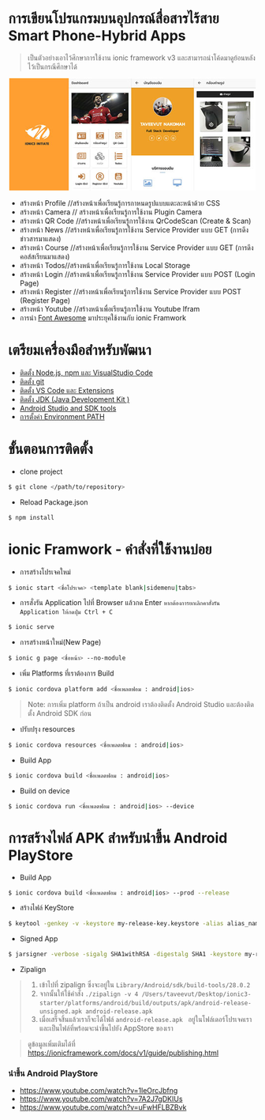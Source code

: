 # การเขียนโปรแกรมบนอุปกรณ์สื่อสารไร้สาย Smart Phone-Hybrid Apps

> เป็นตัวอย่างเอาไว้ศึกษาการใช้งาน ionic framework v3 และสามารถนำโค้ดมาดูย้อนหลังไว้เป็นกรณีศึกษาได้

<p align="center">
  <img src="/documents/images/github-banner.jpg">
</p>

- สร้างหน้า Profile //สร้างหน้าเพื่อเรียนรู้การกาหนดรูปแบบแตะละหน้าด้วย CSS
- สร้างหน้า Camera // สร้างหน้าเพื่อเรียนรู้การใช้งาน Plugin Camera
- สร้างหน้า QR Code //สร้างหน้าเพื่อเรียนรู้การใช้งาน QrCodeScan (Create & Scan) 
- สร้างหน้า News //สร้างหน้าเพื่อเรียนรู้การใช้งาน Service Provider แบบ GET (การดึงข่าวสารมาแสดง)
- สร้างหน้า Course //สร้างหน้าเพื่อเรียนรู้การใช้งาน Service Provider แบบ GET (การดึงคอส์สเรียนมาแสดง)
- สร้างหน้า Todos//สร้างหน้าเพื่อเรียนรู้การใช้งาน Local Storage
- สร้างหน้า Login //สร้างหน้าเพื่อเรียนรู้การใช้งาน Service Provider แบบ POST (Login Page)
- สร้างหน้า Register //สร้างหน้าเพื่อเรียนรู้การใช้งาน Service Provider แบบ POST (Register Page)
- สร้างหน้า Youtube //สร้างหน้าเพื่อเรียนรู้การใช้งาน Youtube Ifram
- การนำ [Font Awesome](https://fontawesome.com/v4.7.0/) มาประยุคใช้งานกับ ionic Framwork

# เตรียมเครื่องมือสำหรับพัฒนา
  - [ติดตั้ง Node.js, npm และ VisualStudio Code](/documents/nodejs.md)
  - [ติดตั้ง git](/documents/git_scm.md)
  - [ติดตั้ง VS Code และ Extensions](/documents/vscode.md)
  - [ติดตั้ง JDK (Java Development Kit )](/documents/jdk_install.md)
  - [Android Studio and SDK tools](https://dl.google.com/dl/android/studio/install/3.1.4.0/android-studio-ide-173.4907809-windows.exe)
  - [การตั้งค่า Environment PATH](/documents/environment_path.md)
# ขั้นตอนการติดตั้ง
- clone project
```sh
$ git clone </path/to/repository>
```

- Reload Package.json
```sh
$ npm install
```

# ionic Framwork - คำสั่งที่ใช้งานบ่อย
- การสร้างโปรเจคใหม่
```sh
$ ionic start <ชื่อโปรเจค> <template blank|sidemenu|tabs>
```

- การสั่งรัน Application ไปที่ Browser แล้วกด Enter `หากต้องการยกเลิกคาสั่งรัน Application ให้กดปุ่ม Ctrl + C`
```sh
$ ionic serve
```

- การสร้างหน้าใหม่(New Page)
```sh
$ ionic g page <ชื่อหน้า> --no-module
```

- เพิ่ม Platforms ที่เราต้องการ Build
```sh
$ ionic cordova platform add <ชื่อเพลตฟอม : android|ios>
```

> Note: การเพิ่ม platform ถ้าเป็น android เราต้องติดตั้ง 
> Android Studio และต้องติดตั้ง Android SDK ก่อน

- ปรับปรุง resources
```sh
$ ionic cordova resources <ชื่อเพลตฟอม : android|ios>
```

- Build App
```sh
$ ionic cordova build <ชื่อเพลตฟอม : android|ios>
```

- Build on device
```sh
$ ionic cordova run <ชื่อเพลตฟอม : android|ios> --device
```

# การสร้างไฟล์ APK สำหรับนำขึ้น Android PlayStore
- Build App
```sh
$ ionic cordova build <ชื่อเพลตฟอม : android|ios> --prod --release
```

- สร้างไฟล์ KeyStore
```sh
$ keytool -genkey -v -keystore my-release-key.keystore -alias alias_name -keyalg RSA -keysize 2048 -validity 10000
```

- Signed App
```sh
$ jarsigner -verbose -sigalg SHA1withRSA -digestalg SHA1 -keystore my-release-key.keystore HelloWorld-release-unsigned.apk alias_name
```

- Zipalign
> 1. เข้าไปที่ zipalign ซึ่งจะอยู่ใน  `Library/Android/sdk/build-tools/28.0.2`
> 2. จากนั้นให้ใช้คำสั่ง `./zipalign -v 4 /Users/taveevut/Desktop/ionic3-starter/platforms/android/build/outputs/apk/android-release-unsigned.apk android-release.apk`
> 3. เมื่อเสร็จสิ้นแล้วเราก็จะได้ไฟล์ `android-release.apk ` อยู่ในโฟล์เดอร์โปรเจคเราและเป็นไฟล์ที่พร้อมจะนำขึ้นไปยัง AppStore ของเรา

> ดูข้อมูลเพิ่มเติมได้ที่ https://ionicframework.com/docs/v1/guide/publishing.html

### นำขึ้น Android PlayStore

- https://www.youtube.com/watch?v=1leOrcJbfng
- https://www.youtube.com/watch?v=7A2J7gDKIUs
- https://www.youtube.com/watch?v=uFwHFLBZBvk


<br>
<br>

<!--
---
<p align="center"> จัดทำโปรแกรมคอมพิวเตอร์พัฒนาระบบงานธุรกิจส่วนตัวและหน่วยงาน ใส่ใจคุณภาพ คุ้มราคา ส่งงานตรงเวลา<br>ติดต่อ 086-288-7987 (ท็อป) หรืออีเมล์    nakomah.web@gmail.com<br>ติดตามผลงานได้ที่ <a href="https://nakomah.com" target="_blank">www.nakomah.com</a></p>
-->
